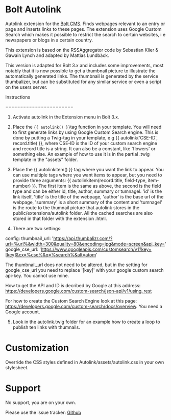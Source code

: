 Bolt Autolink
=======================

Autolink extension for the [Bolt CMS](http://www.bolt.cm). Finds  webpages relevant to an entry or page and inserts links to these pages. The extension uses Google Custom Search which makes it possible to restrict the search to certain websites, i e newspapers or blogs in a certain country.

This extension is based on the RSSAggregator code by Sebastian Klier & Gawain Lynch and adapted by Mattias Lundbäck.

This version is adapted for Bolt 3.x and includes some improvements, most notably that it is now possible to get a thumbnail picture to illustrate the automatically generated links. The thumbnail is generated by the service thumbalizer, but can be substituted for any similar service or even a script on the users server.

Instructions

=======================

1. Activate autolink in the Extension menu in Bolt 3.x.

2. Place the `{{ autolink() }}`tag function in your template. You will need to first generate links by using Google Custom Search engine. This is done by putting a Twig-tag in your template, e g {{ autolink('CSE-ID', record.title) }}, where CSE-ID is the ID of your custom search engine and record title is a string. It can also be a constant, like 'flowers' or something else. An example of how to use it is in the partial .twig template in the "assets" folder.

3. Place the {{ autolinkitem() }} tag where you want the link to appear. You can use multiple tags where you want items to appear, but you need to provide three arguments: {{ autolinkitem(record.title, field-type, item-number) }}. The first item is the same as above, the second is the field type and can be either id, title, author, summary or tumnagel. 'id' is the link itself, 'title' is the title of the webpage, 'author' is the base url of the webpage, 'summary' is a short summary of the content and 'tumnagel' is the route to the thumnail picture that autolink stores in the public/extensions/autolink folder. All the cached searches are also stored in that folder with the extension .html.

4. There are two settings:
 
config:
  thumbnail_url: 'https://api.thumbalizr.com/?url=%url%&width=300&quality=80&encoding=jpg&mode=screen&api_key='
  google_cse_url: 'https://www.googleapis.com/customsearch/v1?key=[key]&cx=%cse%&q=%search%&alt=atom'

The thumbnail_url does not need to be altered, but in the setting for google_cse_url you need to replace '[key]' with your google custom search api-key. You cannot use mine.

How to get the API and ID is decribed by Google at this address: https://developers.google.com/custom-search/json-api/v1/using_rest

For how to create the Custom Search Engine look at this page: https://developers.google.com/custom-search/docs/overview. You need a Google account.

5. Look in the autolink.twig folder for an example how to create a loop to publish ten links with thumnails.

Customization
=======================

Override the CSS styles defined in Autolink/assets/autolink.css in your own stylesheet.

Support
=======================

No support, you are on your own.

Please use the issue tracker: [Github](http://github.com/sekl/bolt-autolink/issues)
